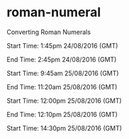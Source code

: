 # roman-numeral
Converting Roman Numerals

Start Time: 1:45pm 24/08/2016 (GMT)

End Time: 2:45pm 24/08/2016 (GMT)

Start Time: 9:45am 25/08/2016 (GMT)

End Time: 11:20am 25/08/2016 (GMT)

Start Time: 12:00pm 25/08/2016 (GMT)

End Time: 12:10pm 25/08/2016 (GMT)

Start Time: 14:30pm 25/08/2016 (GMT)
